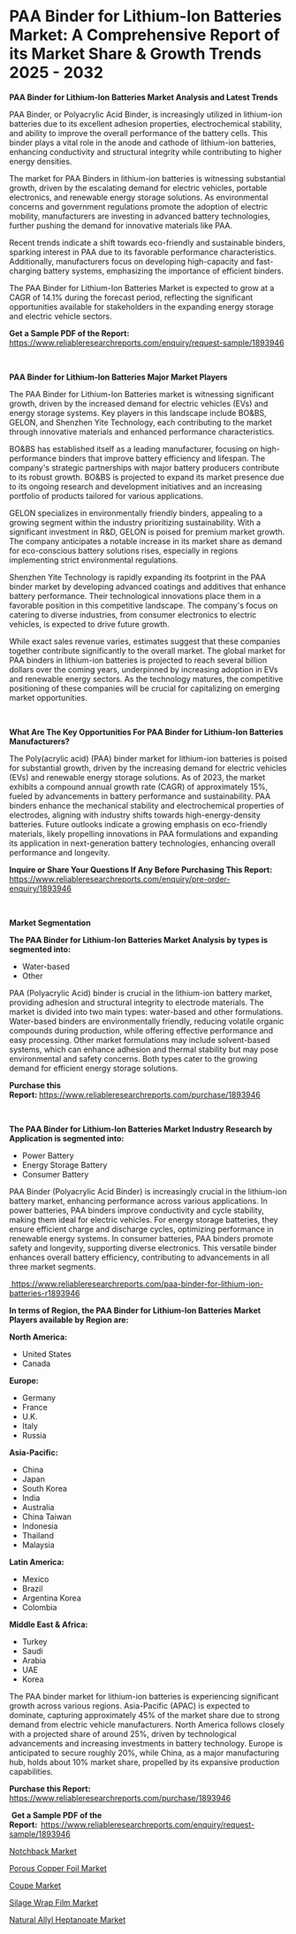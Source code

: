 <p><h1>PAA Binder for Lithium-Ion Batteries Market: A Comprehensive Report of its Market Share & Growth Trends 2025 - 2032</h1></p><p><strong>PAA Binder for Lithium-Ion Batteries Market Analysis and Latest Trends</strong></p>
<p><p>PAA Binder, or Polyacrylic Acid Binder, is increasingly utilized in lithium-ion batteries due to its excellent adhesion properties, electrochemical stability, and ability to improve the overall performance of the battery cells. This binder plays a vital role in the anode and cathode of lithium-ion batteries, enhancing conductivity and structural integrity while contributing to higher energy densities.</p><p>The market for PAA Binders in lithium-ion batteries is witnessing substantial growth, driven by the escalating demand for electric vehicles, portable electronics, and renewable energy storage solutions. As environmental concerns and government regulations promote the adoption of electric mobility, manufacturers are investing in advanced battery technologies, further pushing the demand for innovative materials like PAA. </p><p>Recent trends indicate a shift towards eco-friendly and sustainable binders, sparking interest in PAA due to its favorable performance characteristics. Additionally, manufacturers focus on developing high-capacity and fast-charging battery systems, emphasizing the importance of efficient binders.</p><p>The PAA Binder for Lithium-Ion Batteries Market is expected to grow at a CAGR of 14.1% during the forecast period, reflecting the significant opportunities available for stakeholders in the expanding energy storage and electric vehicle sectors.</p></p>
<p><strong>Get a Sample PDF of the Report:&nbsp;</strong> <a href="https://www.reliableresearchreports.com/enquiry/request-sample/1893946?utm_campaign=12&utm_medium=2&utm_source=Github&utm_content=ia&utm_term=04022025&utm_id=paa-binder-for-lithium-ion-batteries">https://www.reliableresearchreports.com/enquiry/request-sample/1893946</a></p>
<p>&nbsp;</p>
<p><strong>PAA Binder for Lithium-Ion Batteries Major Market Players</strong></p>
<p><p>The PAA Binder for Lithium-Ion Batteries market is witnessing significant growth, driven by the increased demand for electric vehicles (EVs) and energy storage systems. Key players in this landscape include BO&BS, GELON, and Shenzhen Yite Technology, each contributing to the market through innovative materials and enhanced performance characteristics.</p><p>BO&BS has established itself as a leading manufacturer, focusing on high-performance binders that improve battery efficiency and lifespan. The company's strategic partnerships with major battery producers contribute to its robust growth. BO&BS is projected to expand its market presence due to its ongoing research and development initiatives and an increasing portfolio of products tailored for various applications.</p><p>GELON specializes in environmentally friendly binders, appealing to a growing segment within the industry prioritizing sustainability. With a significant investment in R&D, GELON is poised for premium market growth. The company anticipates a notable increase in its market share as demand for eco-conscious battery solutions rises, especially in regions implementing strict environmental regulations.</p><p>Shenzhen Yite Technology is rapidly expanding its footprint in the PAA binder market by developing advanced coatings and additives that enhance battery performance. Their technological innovations place them in a favorable position in this competitive landscape. The company's focus on catering to diverse industries, from consumer electronics to electric vehicles, is expected to drive future growth.</p><p>While exact sales revenue varies, estimates suggest that these companies together contribute significantly to the overall market. The global market for PAA binders in lithium-ion batteries is projected to reach several billion dollars over the coming years, underpinned by increasing adoption in EVs and renewable energy sectors. As the technology matures, the competitive positioning of these companies will be crucial for capitalizing on emerging market opportunities.</p></p>
<p>&nbsp;</p>
<p><strong>What Are The Key Opportunities For PAA Binder for Lithium-Ion Batteries Manufacturers?</strong></p>
<p><p>The Poly(acrylic acid) (PAA) binder market for lithium-ion batteries is poised for substantial growth, driven by the increasing demand for electric vehicles (EVs) and renewable energy storage solutions. As of 2023, the market exhibits a compound annual growth rate (CAGR) of approximately 15%, fueled by advancements in battery performance and sustainability. PAA binders enhance the mechanical stability and electrochemical properties of electrodes, aligning with industry shifts towards high-energy-density batteries. Future outlooks indicate a growing emphasis on eco-friendly materials, likely propelling innovations in PAA formulations and expanding its application in next-generation battery technologies, enhancing overall performance and longevity.</p></p>
<p><strong>Inquire or Share Your Questions If Any Before Purchasing This Report:</strong> <a href="https://www.reliableresearchreports.com/enquiry/pre-order-enquiry/1893946?utm_campaign=12&utm_medium=2&utm_source=Github&utm_content=ia&utm_term=04022025&utm_id=paa-binder-for-lithium-ion-batteries">https://www.reliableresearchreports.com/enquiry/pre-order-enquiry/1893946</a></p>
<p>&nbsp;</p>
<p><strong>Market Segmentation</strong></p>
<p><strong>The PAA Binder for Lithium-Ion Batteries Market Analysis by types is segmented into:</strong></p>
<p><ul><li>Water-based</li><li>Other</li></ul></p>
<p><p>PAA (Polyacrylic Acid) binder is crucial in the lithium-ion battery market, providing adhesion and structural integrity to electrode materials. The market is divided into two main types: water-based and other formulations. Water-based binders are environmentally friendly, reducing volatile organic compounds during production, while offering effective performance and easy processing. Other market formulations may include solvent-based systems, which can enhance adhesion and thermal stability but may pose environmental and safety concerns. Both types cater to the growing demand for efficient energy storage solutions.</p></p>
<p><strong>Purchase this Report:&nbsp;</strong><a href="https://www.reliableresearchreports.com/purchase/1893946?utm_campaign=12&utm_medium=2&utm_source=Github&utm_content=ia&utm_term=04022025&utm_id=paa-binder-for-lithium-ion-batteries">https://www.reliableresearchreports.com/purchase/1893946</a></p>
<p>&nbsp;</p>
<p><strong>The PAA Binder for Lithium-Ion Batteries Market Industry Research by Application is segmented into:</strong></p>
<p><ul><li>Power Battery</li><li>Energy Storage Battery</li><li>Consumer Battery</li></ul></p>
<p><p>PAA Binder (Polyacrylic Acid Binder) is increasingly crucial in the lithium-ion battery market, enhancing performance across various applications. In power batteries, PAA binders improve conductivity and cycle stability, making them ideal for electric vehicles. For energy storage batteries, they ensure efficient charge and discharge cycles, optimizing performance in renewable energy systems. In consumer batteries, PAA binders promote safety and longevity, supporting diverse electronics. This versatile binder enhances overall battery efficiency, contributing to advancements in all three market segments.</p></p>
<p><a href="https://www.reliableresearchreports.com/paa-binder-for-lithium-ion-batteries-r1893946?utm_campaign=12&utm_medium=2&utm_source=Github&utm_content=ia&utm_term=04022025&utm_id=paa-binder-for-lithium-ion-batteries">&nbsp;https://www.reliableresearchreports.com/paa-binder-for-lithium-ion-batteries-r1893946</a></p>
<p><strong>In terms of Region, the PAA Binder for Lithium-Ion Batteries Market Players available by Region are:</strong></p>
<p>
    <p> <strong> North America: </strong>
        <ul>
            <li>United States</li>
            <li>Canada</li>
        </ul>
        </p> 
    <p> <strong> Europe: </strong>
        <ul>
            <li>Germany</li>
            <li>France</li>
            <li>U.K.</li>
            <li>Italy</li>
            <li>Russia</li>
        </ul>
        </p> 
    <p> <strong> Asia-Pacific: </strong>
        <ul>
            <li>China</li>
            <li>Japan</li>
            <li>South Korea</li>
            <li>India</li>
            <li>Australia</li>
            <li>China Taiwan</li>
            <li>Indonesia</li>
            <li>Thailand</li>
            <li>Malaysia</li>
        </ul>
        </p> 
    <p> <strong> Latin America: </strong>
        <ul>
            <li>Mexico</li>
            <li>Brazil</li>
            <li>Argentina Korea</li>
            <li>Colombia</li>
        </ul>
        </p> 
    <p> <strong> Middle East & Africa: </strong>
        <ul>
            <li>Turkey</li>
            <li>Saudi</li>
            <li>Arabia</li>
            <li>UAE</li>
            <li>Korea</li>
        </ul>
    </p>
    </p>
<p><p>The PAA binder market for lithium-ion batteries is experiencing significant growth across various regions. Asia-Pacific (APAC) is expected to dominate, capturing approximately 45% of the market share due to strong demand from electric vehicle manufacturers. North America follows closely with a projected share of around 25%, driven by technological advancements and increasing investments in battery technology. Europe is anticipated to secure roughly 20%, while China, as a major manufacturing hub, holds about 10% market share, propelled by its expansive production capabilities.</p></p>
<p><strong>Purchase this Report: </strong><a href="https://www.reliableresearchreports.com/purchase/1893946?utm_campaign=12&utm_medium=2&utm_source=Github&utm_content=ia&utm_term=04022025&utm_id=paa-binder-for-lithium-ion-batteries">https://www.reliableresearchreports.com/purchase/1893946</a></p>
<p>&nbsp;<strong>Get a Sample PDF of the Report:&nbsp;&nbsp;</strong><a href="https://www.reliableresearchreports.com/enquiry/request-sample/1893946?utm_campaign=12&utm_medium=2&utm_source=Github&utm_content=ia&utm_term=04022025&utm_id=paa-binder-for-lithium-ion-batteries">https://www.reliableresearchreports.com/enquiry/request-sample/1893946</a></p>
<p><strong></strong></p>
<p><p><a href="https://www.linkedin.com/pulse/notchback-market-overview-industry-growth-worth-projected-8ftmf?utm_campaign=12&utm_medium=2&utm_source=Github&utm_content=ia&utm_term=04022025&utm_id=paa-binder-for-lithium-ion-batteries">Notchback Market</a></p><p><a href="https://github.com/lisaeichler20775/Market-Research-Report-List-1/blob/main/porous-copper-foil-market.md?utm_campaign=12&utm_medium=2&utm_source=Github&utm_content=ia&utm_term=04022025&utm_id=paa-binder-for-lithium-ion-batteries">Porous Copper Foil Market</a></p><p><a href="https://www.linkedin.com/pulse/comprehensive-growth-insights-coupe-market-expected-cagr-w8m2f?utm_campaign=12&utm_medium=2&utm_source=Github&utm_content=ia&utm_term=04022025&utm_id=paa-binder-for-lithium-ion-batteries">Coupe Market</a></p><p><a href="https://www.linkedin.com/pulse/silage-wrap-film-market-revolution-2025-2032-trends-shaping-teu8c?utm_campaign=12&utm_medium=2&utm_source=Github&utm_content=ia&utm_term=04022025&utm_id=paa-binder-for-lithium-ion-batteries">Silage Wrap Film Market</a></p><p><a href="https://github.com/yankimber90yankim/Market-Research-Report-List-1/blob/main/natural-allyl-heptanoate-market.md?utm_campaign=12&utm_medium=2&utm_source=Github&utm_content=ia&utm_term=04022025&utm_id=paa-binder-for-lithium-ion-batteries">Natural Allyl Heptanoate Market</a></p></p>